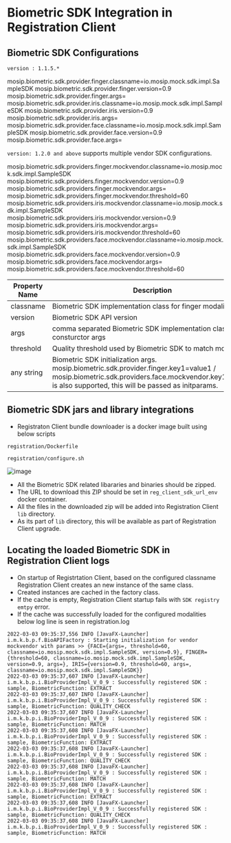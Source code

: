 # Biometric SDK Integration in Registration Client

## Biometric SDK Configurations

`version : 1.1.5.*`

mosip.biometric.sdk.provider.finger.classname=io.mosip.mock.sdk.impl.SampleSDK
mosip.biometric.sdk.provider.finger.version=0.9
mosip.biometric.sdk.provider.finger.args=
mosip.biometric.sdk.provider.iris.classname=io.mosip.mock.sdk.impl.SampleSDK
mosip.biometric.sdk.provider.iris.version=0.9
mosip.biometric.sdk.provider.iris.args=
mosip.biometric.sdk.provider.face.classname=io.mosip.mock.sdk.impl.SampleSDK
mosip.biometric.sdk.provider.face.version=0.9
mosip.biometric.sdk.provider.face.args=


`version: 1.2.0 and above` supports multiple vendor SDK configurations.

mosip.biometric.sdk.providers.finger.mockvendor.classname=io.mosip.mock.sdk.impl.SampleSDK
mosip.biometric.sdk.providers.finger.mockvendor.version=0.9
mosip.biometric.sdk.providers.finger.mockvendor.args=
mosip.biometric.sdk.providers.finger.mockvendor.threshold=60
mosip.biometric.sdk.providers.iris.mockvendor.classname=io.mosip.mock.sdk.impl.SampleSDK
mosip.biometric.sdk.providers.iris.mockvendor.version=0.9
mosip.biometric.sdk.providers.iris.mockvendor.args=
mosip.biometric.sdk.providers.iris.mockvendor.threshold=60
mosip.biometric.sdk.providers.face.mockvendor.classname=io.mosip.mock.sdk.impl.SampleSDK
mosip.biometric.sdk.providers.face.mockvendor.version=0.9
mosip.biometric.sdk.providers.face.mockvendor.args=
mosip.biometric.sdk.providers.face.mockvendor.threshold=60


| Property Name | Description |
|---------------|-------------|
| classname     | Biometric SDK implementation class for finger modality |
| version     | Biometric SDK API version |
| args     | comma separated Biometric SDK implementation class consturctor args |
| threshold     | Quality threshold used by Biometric SDK to match modality |
| any string     | Biometric SDK initialization args. mosip.biometric.sdk.provider.finger.key1=value1 / mosip.biometric.sdk.providers.face.mockvendor.key1=value1 is also supported, this will be passed as initparams. |


## Biometric SDK jars and library integrations

* Registraton Client bundle downloader is a docker image built using below scripts 

```
registration/Dockerfile
```
```
registration/configure.sh
```


![image](https://user-images.githubusercontent.com/22977936/157278650-c4bc0d0e-83ac-4282-b6c1-c96581e50bbe.png)

* All the Biometric SDK related libararies and binaries should be zipped. 
* The URL to download this ZIP should be set in `reg_client_sdk_url_env` docker container.
* All the files in the downloaded zip will be added into Registration Client `lib` directory.
* As its part of `lib` directory, this will be available as part of Registration Client upgrade.



## Locating the loaded Biometric SDK in Registration Client logs

* On startup of Registrtation Client, based on the configured classname Registration Client creates an new instance of the same class.
* Created instances are cached in the factory class.
* If the cache is empty, Registration Client startup fails with `SDK registry emtpy` error.
* If the cache was successfully loaded for the configured modalities below log line is seen in registration.log

```
2022-03-03 09:35:37,556 INFO [JavaFX-Launcher] i.m.k.b.p.f.BioAPIFactory : Starting initialization for vendor mockvendor with params >> {FACE={args=, threshold=60, classname=io.mosip.mock.sdk.impl.SampleSDK, version=0.9}, FINGER={threshold=60, classname=io.mosip.mock.sdk.impl.SampleSDK, version=0.9, args=}, IRIS={version=0.9, threshold=60, args=, classname=io.mosip.mock.sdk.impl.SampleSDK}}
2022-03-03 09:35:37,607 INFO [JavaFX-Launcher] i.m.k.b.p.i.BioProviderImpl_V_0_9 : Successfully registered SDK : sample, BiometricFunction: EXTRACT
2022-03-03 09:35:37,607 INFO [JavaFX-Launcher] i.m.k.b.p.i.BioProviderImpl_V_0_9 : Successfully registered SDK : sample, BiometricFunction: QUALITY_CHECK
2022-03-03 09:35:37,607 INFO [JavaFX-Launcher] i.m.k.b.p.i.BioProviderImpl_V_0_9 : Successfully registered SDK : sample, BiometricFunction: MATCH
2022-03-03 09:35:37,608 INFO [JavaFX-Launcher] i.m.k.b.p.i.BioProviderImpl_V_0_9 : Successfully registered SDK : sample, BiometricFunction: EXTRACT
2022-03-03 09:35:37,608 INFO [JavaFX-Launcher] i.m.k.b.p.i.BioProviderImpl_V_0_9 : Successfully registered SDK : sample, BiometricFunction: QUALITY_CHECK
2022-03-03 09:35:37,608 INFO [JavaFX-Launcher] i.m.k.b.p.i.BioProviderImpl_V_0_9 : Successfully registered SDK : sample, BiometricFunction: MATCH
2022-03-03 09:35:37,608 INFO [JavaFX-Launcher] i.m.k.b.p.i.BioProviderImpl_V_0_9 : Successfully registered SDK : sample, BiometricFunction: EXTRACT
2022-03-03 09:35:37,608 INFO [JavaFX-Launcher] i.m.k.b.p.i.BioProviderImpl_V_0_9 : Successfully registered SDK : sample, BiometricFunction: QUALITY_CHECK
2022-03-03 09:35:37,608 INFO [JavaFX-Launcher] i.m.k.b.p.i.BioProviderImpl_V_0_9 : Successfully registered SDK : sample, BiometricFunction: MATCH

```

